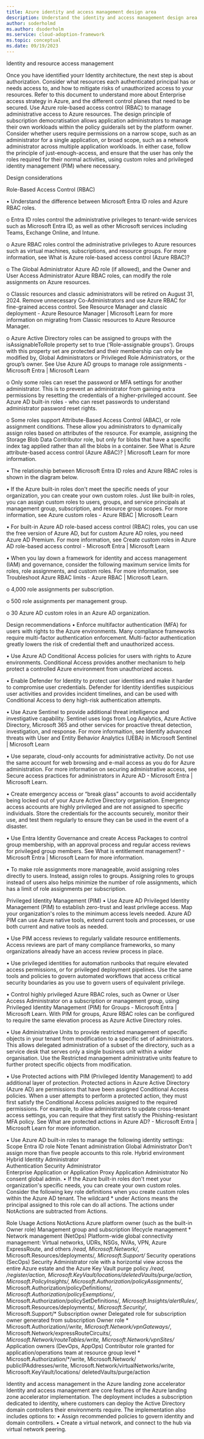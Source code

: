 ```yaml
---
title: Azure identity and access management design area
description: Understand the identity and access management design area as part of the Azure landing zone design areas.
author: soderholmd
ms.author: dsoderholm 
ms.service: cloud-adoption-framework
ms.topic: conceptual
ms.date: 09/19/2023
---
```


Identity and resource access management

Once you have identified yourr Identity architecture, the next step is about authorization. Consider what resources each authenticated principal has or needs access to, and how to mitigate risks of unauthorized access to your resources. Refer to this document to understand more about Enterprise access strategy in Azure, and the different control planes that need to be secured.
Use Azure role-based access control (RBAC) to manage administrative access to Azure resources. The design principle of subscription democratisation allows application administrators to manage their own workloads within the policy guiderails set by the platform owner. Consider whether users require permissions on a narrow scope, such as an administrator for a single application, or broad scope, such as a network administrator across multiple application workloads. In either case, follow the principle of just-enough-access, and ensure that the user has only the roles required for their normal activities, using custom roles and privileged identity management (PIM) where necessary.

Design considerations

Role-Based Access Control (RBAC)

•	Understand the difference between Microsoft Entra ID roles and Azure RBAC roles.

o	Entra ID roles control the administrative privileges to tenant-wide services such as Microsoft Entra ID, as well as other Microsoft services including Teams, Exchange Online, and Intune. 

o	Azure RBAC roles control the administrative privileges to Azure resources such as virtual machines, subscriptions, and resource groups. For more information, see What is Azure role-based access control (Azure RBAC)?

o	The Global Administrator Azure AD role (if allowed), and the Owner and User Access Administrator Azure RBAC roles, can modify the role assignments on Azure resources.

o	Classic resources and classic administrators will be retired on August 31, 2024. Remove unnecessary Co-Administrators and use Azure RBAC for fine-grained access control. See Resource Manager and classic deployment - Azure Resource Manager | Microsoft Learn for more information on migrating from Classic resources to Azure Resource Manager.

o	Azure Active Directory roles can be assigned to groups with the isAssignableToRole property set to true (‘Role-assignable groups’). Groups with this property set are protected and their membership can only be modified by, Global Administrators or Privileged Role Administrators, or the group’s owner. See Use Azure AD groups to manage role assignments - Microsoft Entra | Microsoft Learn

o	Only some roles can reset the password or MFA settings for another administrator. This is to prevent an administrator from gaining extra permissions by resetting the credentials of a higher-privileged account. See Azure AD built-in roles - who can reset passwords to understand administrator password reset rights.

o	Some roles support Attribute-Based Access Control (ABAC), or role assignment conditions. These allow you administrators to dynamically assign roles based on attributes of the resource. For example, assigning the Storage Blob Data Contributor role, but only for blobs that have a specific index tag applied rather than all the blobs in a container. See What is Azure attribute-based access control (Azure ABAC)? | Microsoft Learn for more information.



•	The relationship between Microsoft Entra ID roles and Azure RBAC roles is shown in the diagram below.
 
 


•	If the Azure built-in roles don't meet the specific needs of your organization, you can create your own custom roles. Just like built-in roles, you can assign custom roles to users, groups, and service principals at management group, subscription, and resource group scopes. For more information, see Azure custom roles - Azure RBAC | Microsoft Learn

•	For built-in Azure AD role-based access control (RBAC) roles, you can use the free version of Azure AD, but for custom Azure AD roles, you need Azure AD Premium. For more information, see  Create custom roles in Azure AD role-based access control - Microsoft Entra | Microsoft Learn

•	When you lay down a framework for identity and access management (IAM) and governance, consider the following maximum service limits for roles, role assignments, and custom roles. For more information, see  Troubleshoot Azure RBAC limits - Azure RBAC | Microsoft Learn.

o	4,000 role assignments per subscription.

o	500 role assignments per management group.

o	30 Azure AD custom roles in an Azure AD organization.


Design recommendations
•	Enforce multifactor authentication (MFA) for users with rights to the Azure environments. Many compliance frameworks require multi-factor authentication enforcement. Multi-factor authentication greatly lowers the risk of credential theft and unauthorized access. 

•	Use Azure AD Conditional Access policies for users with rights to Azure environments. Conditional Access provides another mechanism to help protect a controlled Azure environment from unauthorized access.

•	Enable Defender for Identity to protect user identities and make it harder to  compromise user credentials. Defender for Identity identifies suspicious user activities and provides incident timelines, and can be used with Conditional Access to deny high-risk authentication attempts.

•	Use Azure Sentinel to provide additional threat intelligence and investigative capability. Sentinel uses logs from Log Analytics, Azure Active Directory, Microsoft 365 and other services for proactive threat detection, investigation, and response. For more informaition, see Identify advanced threats with User and Entity Behavior Analytics (UEBA) in Microsoft Sentinel | Microsoft Learn

•	Use separate, cloud-only accounts for administrative activity. Do not use the same account for web browsing and e-mail access as you do for Azure administration. For more information on securing administrative access, see Secure access practices for administrators in Azure AD - Microsoft Entra | Microsoft Learn.

•	Create emergency access or “break glass” accounts to avoid accidentally being locked out of your Azure Active Directory organisation. Emergency access accounts are highly privileged and are not assigned to specific individuals. Store the credentials for the accounts securely, monitor their use, and test them regularly to ensure they can be used in the event of a disaster. 

•	Use Entra Identity Governance and create Access Packages to control group membership, with an approval process and regular access reviews for privileged group members. See What is entitlement management? - Microsoft Entra | Microsoft Learn for more information.

•	To make role assignments more manageable, avoid assigning roles directly to users. Instead, assign roles to groups. Assigning roles to groups instead of users also helps minimize the number of role assignments, which has a limit of role assignments per subscription.

Privileged Identity Management (PIM)
•	Use Azure AD Privileged Identity Management (PIM) to establish zero-trust and least privilege access. Map your organization's roles to the minimum access levels needed. Azure AD PIM can use Azure native tools, extend current tools and processes, or use both current and native tools as needed.

•	Use PIM access reviews to regularly validate resource entitlements. Access reviews are part of many compliance frameworks, so many organizations already have an access review process in place.

•	Use privileged identities for automation runbooks that require elevated access permissions, or for privileged deployment pipelines. Use the same tools and policies to govern automated workflows that access critical security boundaries as you use to govern users of equivalent privilege.

•	Control highly privileged Azure RBAC roles, such as Owner or User Access Administrator on a subscription or management group, using Privileged Identity Management (PIM) for Groups - Microsoft Entra | Microsoft Learn. With PIM for groups, Azure RBAC roles can be configured to require the same elevation process as Azure Active Directory roles.

•	Use Administrative Units to provide restricted management of specific objects in your tenant from modification to a specific set of administrators. This allows delegated administration of a subset of the directory, such as a service desk that serves only a single business unit within a wider organisation. Use the Restricted management administrative units feature to further protect specific objects from modification.


•	Use Protected actions with PIM (Privileged Identity Management) to add additional layer of protection. Protected actions in Azure Active Directory (Azure AD) are permissions that have been assigned Conditional Access policies. When a user attempts to perform a protected action, they must first satisfy the Conditional Access policies assigned to the required permissions. For example, to allow administrators to update cross-tenant access settings, you can require that they first satisfy the Phishing-resistant MFA policy. See What are protected actions in Azure AD? - Microsoft Entra | Microsoft Learn for more information.



•	Use Azure AD built-in roles to manage the following identity settings:
Scope	Entra ID role	Note
Tenant administration	Global Administrator	Don't assign more than five people accounts to this role.
Hybrid environment	Hybrid Identity Administrator	
Authentication	Security Administrator	
Enterprise Application or Application Proxy	Application Administrator	No consent global admin.
•	If the Azure built-in roles don't meet your organization's specific needs, you can create your own custom roles. Consider the following key role definitions when you create custom roles within the Azure AD tenant. The wildcard * under Actions means the principal assigned to this role can do all actions. The actions under NotActions are subtracted from Actions. 
 
Role	Usage	Actions	NotActions
Azure platform owner (such as the built-in Owner role)	Management group and subscription lifecycle management	*	
Network management (NetOps)	Platform-wide global connectivity management: Virtual networks, UDRs, NSGs, NVAs, VPN, Azure ExpressRoute, and others	*/read, 
Microsoft.Network/*, 
Microsoft.Resources/deployments/*,
Microsoft.Support/*	
Security operations (SecOps)	Security Administrator role with a horizontal view across the entire Azure estate and the Azure Key Vault purge policy	*/read, */register/action, 
Microsoft.KeyVault/locations/deletedVaults/purge/action, 
Microsoft.PolicyInsights/*, 
Microsoft.Authorization/policyAssignments/*,
Microsoft.Authorization/policyDefinitions/*,
Microsoft.Authorization/policyExemptions/*,
Microsoft.Authorization/policySetDefinitions/*,
Microsoft.Insights/alertRules/*, 
Microsoft.Resources/deployments/*, 
Microsoft.Security/*, 
Microsoft.Support/*	
Subscription owner	Delegated role for subscription owner generated from subscription Owner role	*	Microsoft.Authorization/*/write, 
Microsoft.Network/vpnGateways/*, 
Microsoft.Network/expressRouteCircuits/*, 
Microsoft.Network/routeTables/write, 
Microsoft.Network/vpnSites/*
Application owners (DevOps, AppOps)	Contributor role granted for application/operations team at resource group level	*	Microsoft.Authorization/*/write, 
Microsoft.Network/
publicIPAddresses/write, 
Microsoft.Network/virtualNetworks/write, 
Microsoft.KeyVault/locations/
deletedVaults/purge/action
 
Identity and access management in the Azure landing zone accelerator
Identity and access management are core features of the Azure landing zone accelerator implementation. The deployment includes a subscription dedicated to identity, where customers can deploy the Active Directory domain controllers their environments require.
The implementation also includes options to:
•	Assign recommended policies to govern identity and domain controllers.
•	Create a virtual network, and connect to the hub via virtual network peering. 

